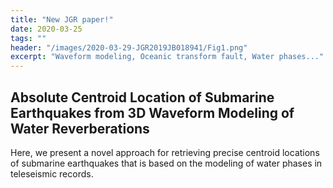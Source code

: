 ```yaml
---
title: "New JGR paper!"
date: 2020-03-25
tags: ""
header: "/images/2020-03-29-JGR2019JB018941/Fig1.png"
excerpt: "Waveform modeling, Oceanic transform fault, Water phases..."
---
```


## Absolute Centroid Location of Submarine Earthquakes from 3D Waveform Modeling of Water Reverberations

Here, we present a novel approach for retrieving precise centroid locations of submarine earthquakes that is based on the modeling of water phases in teleseismic records.

<img src="{{ site.url }}{{ site.baseurl }}/images/2020-03-29-JGR2019JB018941/Fig1.png" alt="">
